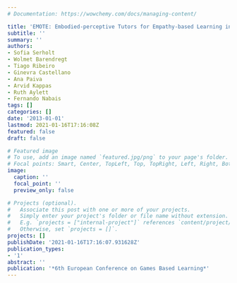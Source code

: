 ```yaml
---
# Documentation: https://wowchemy.com/docs/managing-content/

title: 'EMOTE: Embodied-perceptive Tutors for Empathy-based Learning in a Game Environment'
subtitle: ''
summary: ''
authors:
- Sofia Serholt
- Wolmet Barendregt
- Tiago Ribeiro
- Ginevra Castellano
- Ana Paiva
- Arvid Kappas
- Ruth Aylett
- Fernando Nabais
tags: []
categories: []
date: '2013-01-01'
lastmod: 2021-01-16T17:16:08Z
featured: false
draft: false

# Featured image
# To use, add an image named `featured.jpg/png` to your page's folder.
# Focal points: Smart, Center, TopLeft, Top, TopRight, Left, Right, BottomLeft, Bottom, BottomRight.
image:
  caption: ''
  focal_point: ''
  preview_only: false

# Projects (optional).
#   Associate this post with one or more of your projects.
#   Simply enter your project's folder or file name without extension.
#   E.g. `projects = ["internal-project"]` references `content/project/deep-learning/index.md`.
#   Otherwise, set `projects = []`.
projects: []
publishDate: '2021-01-16T17:16:07.931628Z'
publication_types:
- '1'
abstract: ''
publication: '*6th European Conference on Games Based Learning*'
---
```

